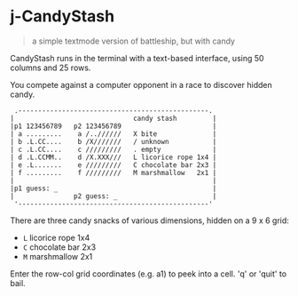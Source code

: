 # j-CandyStash

> a simple textmode version of battleship, but with candy

CandyStash runs in the terminal with a text-based interface, using 50 columns and 25 rows.

You compete against a computer opponent in a race to discover hidden candy.

```
 .------------------------------------------------.
|                              candy stash         |
|p1 123456789   p2 123456789                       |
| a .........    a /..//////   X bite              |
| b .L.CC....    b /X///////   / unknown           |
| c .L.CC....    c /////////   . empty             |
| d .L.CCMM..    d /X.XXX///   L licorice rope 1x4 |
| e .L.......    e /////////   C chocolate bar 2x3 |
| f .........    f /////////   M marshmallow   2x1 |
|                                                  |
|p1 guess: _                                       |
|               p2 guess: _                        |
 '------------------------------------------------'
```

There are three candy snacks of various dimensions, hidden on a 9 x 6 grid:
- `L` licorice rope 1x4
- `C` chocolate bar 2x3
- `M` marshmallow   2x1

Enter the row-col grid coordinates (e.g. a1) to peek into a cell. 'q' or 'quit' to bail.
